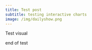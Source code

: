 ```yaml
---
title: Test post
subtitle: testing interactive charts
image: /img/dailyshow.png
---
```


Test visual

<head>
  <script src="https://cdn.jsdelivr.net/npm/vega@4.4.0"></script>
  <script src="https://cdn.jsdelivr.net/npm/vega-lite@2.6.0"></script>
  <script src="https://cdn.jsdelivr.net/npm/vega-embed@3.24.2"></script>
</head>
<body>
  <div id="view"></div>
  <script>
    vegaEmbed(
      '#view',
      'https://BrianBehnke.github.io/img/chart.json',
      { { defaultStyle: true } }
    );
  </script>
</body>


      

end of test
